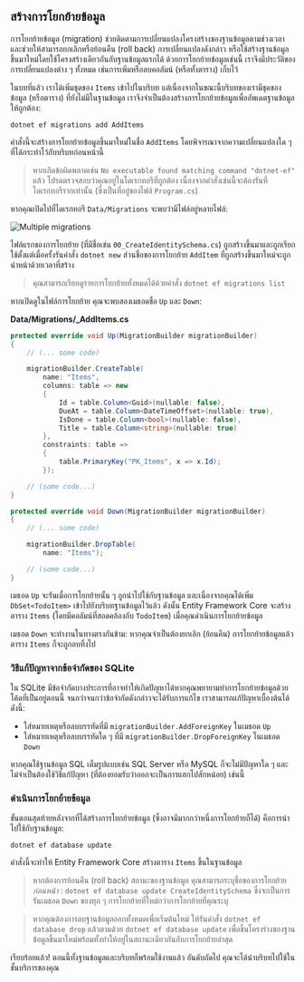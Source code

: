 ## สร้างการโยกย้ายข้อมูล

การโยกย้ายข้อมูล (migration) ช่วยติดตามการเปลี่ยนแปลงโครงสร้างของฐานข้อมูลตามช่วงเวลา และช่วยให้สามารถยกเลิกหรือย้อนคืน (roll back) การเปลี่ยนแปลงดังกล่าว หรือใช้สร้างฐานข้อมูลขึ้นมาใหม่โดยใช้โครงสร้างเดียวกันกับฐานข้อมูลแรกได้ ด้วยการโยกย้ายข้อมูลเช่นนี้ เราจึงมีประวัติของการเปลี่ยนแปลงต่าง ๆ ทั้งหมด เช่นการเพิ่มหรือลบคอลัมน์ (หรือทั้งตาราง) เก็บไว้

ในบทที่แล้ว เราได้เพิ่มชุดของ `Items` เข้าไปในบริบท แต่เนื่องจากในขณะนี้บริบทของเรามีชุดของข้อมูล (หรือตาราง) ที่ยังไม่มีในฐานข้อมูล เราจึงจำเป็นต้องสร้างการโยกย้ายข้อมูลเพื่ออัพเดตฐานข้อมูลให้ถูกต้อง:

```
dotnet ef migrations add AddItems
```

คำสั่งนี้จะสร้างการโยกย้ายข้อมูลขึ้นมาใหม่ในชื่อ `AddItems` โดยพิจารณาจากความเปลี่ยนแปลงใด ๆ ที่ได้กระทำไว้กับบริบทก่อนหน้านี้

> หากเกิดข้อผิดพลาดเช่น `No executable found matching command "dotnet-ef"`  แล้ว โปรดตรวจสอบว่าคุณอยู่ในไดเรกทอรีที่ถูกต้อง เนื่องจากคำสั่งเช่นนี้จะต้องรันที่ไดเรกทอรีรากเท่านั้น (ซึ่งเป็นที่อยู่ของไฟล์ `Program.cs`)

หากคุณเปิดไปที่ไดเรกทอรี `Data/Migrations` จะพบว่ามีไฟล์อยู่หลายไฟล์:

![Multiple migrations](migrations.png)

ไฟล์แรกของการโยกย้าย (ที่มีชื่อเช่น `00_CreateIdentitySchema.cs`) ถูกสร้างขึ้นมาและถูกเรียกใช้ตั้งแต่เมื่อครั้งรันคำสั่ง `dotnet new` ส่วนชื่อของการโยกย้าย `AddItem` ที่ถูกสร้างขึ้นมาใหม่จะถูกนำหน้าด้วยเวลาที่สร้าง 
> คุณสามารถเรียกดูรายการโยกย้ายทั้งหมดได้ด้วยคำสั่ง `dotnet ef migrations list`

หากเปิดดูในไฟล์การโยกย้าย คุณจะพบสองเมธอดชื่อ `Up` และ `Down`:

**Data/Migrations/<date>_AddItems.cs**

```csharp
protected override void Up(MigrationBuilder migrationBuilder)
{
    // (... some code)

    migrationBuilder.CreateTable(
        name: "Items",
        columns: table => new
        {
            Id = table.Column<Guid>(nullable: false),
            DueAt = table.Column<DateTimeOffset>(nullable: true),
            IsDone = table.Column<bool>(nullable: false),
            Title = table.Column<string>(nullable: true)
        },
        constraints: table =>
        {
            table.PrimaryKey("PK_Items", x => x.Id);
        });

    // (some code...)
}

protected override void Down(MigrationBuilder migrationBuilder)
{
    // (... some code)

    migrationBuilder.DropTable(
        name: "Items");

    // (some code...)
}
```

เมธอด `Up` จะรันเมื่อการโยกย้ายนั้น ๆ ถูกนำไปใช้กับฐานข้อมูล และเนื่องจากคุณได้เพิ่ม `DbSet<TodoItem>` เข้าไปยังบริบทฐานข้อมูลไว้แล้ว ดังนั้น Entity Framework Core จะสร้างตาราง `Items` (โดยมีคอลัมน์ที่สอดคล้องกับ `TodoItem`) เมื่อคุณดำเนินการโยกย้ายข้อมูล

เมธอด `Down` จะทำงานในทางตรงกันข้าม: หากคุณจำเป็นต้องยกเลิก (ย้อนคืน) การโยกย้ายข้อมูลแล้ว ตาราง `Items` ก็จะถูกลบทิ้งไป

### วิธีแก้ปัญหาจากข้อจำกัดของ SQLite

ใน SQLite มีข้อจำกัดบางประการที่อาจทำให้เกิดปัญหาได้หากคุณพยายามทำการโยกย้ายข้อมูลด้วยโค้ดที่เป็นอยู่ตอนนี้ จนกว่าจนกว่าข้อจำกัดดังกล่าวจะได้รับการแก้ไข เราสามารถแก้ปัญหาเบื้องต้นได้ดังนี้:

* ใส่หมายเหตุหรือลบบรรทัดที่มี `migrationBuilder.AddForeignKey` ในเมธอด `Up`
* ใส่หมายเหตุหรือลบบรรทัดใด ๆ ที่มี `migrationBuilder.DropForeignKey` ในเมธอด `Down`

หากคุณใช้ฐานข้อมูล SQL เต็มรูปแบบเช่น SQL Server หรือ MySQL ก็จะไม่มีปัญหาใด ๆ และไม่จำเป็นต้องใช้วิธีแก้ปัญหา (ที่ต้องยอมรับว่าออกจะเป็นการแฮกไปสักหน่อย) เช่นนี้

### ดำเนินการโยกย้ายข้อมูล

ขั้นตอนสุดท้ายหลังจากที่ได้สร้างการโยกย้ายข้อมูล (ซึ่งอาจมีมากกว่าหนึ่งการโยกย้ายก็ได้) คือการนำไปใช้กับฐานข้อมูล:

```
dotnet ef database update
```

คำสั่งนี้จะทำให้ Entity Framework Core สร้างตาราง `Items` ขึ้นในฐานข้อมูล

> หากต้องการย้อนคืน (roll back) สถานะของฐานข้อมูล คุณสามารถระบุชื่อของการโยกย้าย *ก่อนหน้า* :
> `dotnet ef database update CreateIdentitySchema`
> ซึ่งจะเป็นการรันเมธอด `Down` ของทุก ๆ การโยกย้ายที่ใหม่กว่าการโยกย้ายที่คุณระบุ

> หากคุณต้องการลบฐานข้อมูลออกทั้งหมดเพื่อเริ่มต้นใหม่ ให้รันคำสั่ง `dotnet ef database drop` แล้วตามด้วย `dotnet ef database update` เพื่อขึ้นโครงร่างของฐานข้อมูลขึ้นมาใหม่พร้อมทั้งทำให้อยู่ในสถานะเดียวกันกับการโยกย้ายล่าสุด

เรียบร้อยแล้ว! ตอนนี้ทั้งฐานข้อมูลและบริบทก็พร้อมใช้งานแล้ว อันดับถัดไป คุณจะได้นำบริบทไปใช้ในชั้นบริการของคุณ
